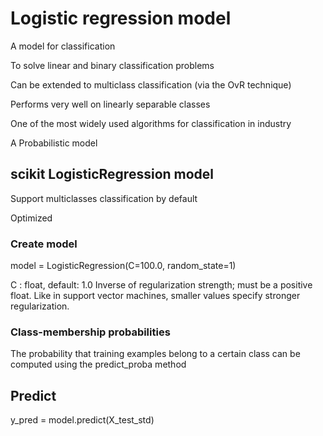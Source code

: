 # Logistic regression model

A model for classification

To solve linear and binary classification problems

Can be extended to multiclass classification (via the OvR technique)

Performs very well on linearly separable classes

One of the most widely used algorithms for classification in industry

A Probabilistic model

## scikit LogisticRegression model

Support multiclasses classification by default

Optimized

### Create model

model = LogisticRegression(C=100.0, random_state=1)

C : float, default: 1.0
        Inverse of regularization strength; must be a positive float.
        Like in support vector machines, smaller values specify stronger
        regularization.

###  Class-membership probabilities

The probability that training examples belong to a certain class can be computed
using the predict_proba method

## Predict

y_pred = model.predict(X_test_std)
